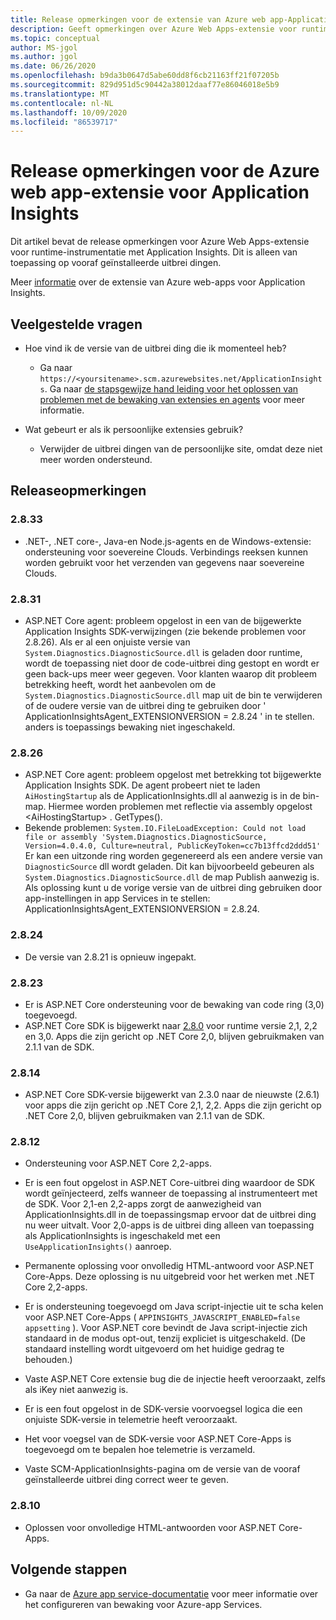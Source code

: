 ```yaml
---
title: Release opmerkingen voor de extensie van Azure web app-Application Insights
description: Geeft opmerkingen over Azure Web Apps-extensie voor runtime-instrumentatie met Application Insights.
ms.topic: conceptual
author: MS-jgol
ms.author: jgol
ms.date: 06/26/2020
ms.openlocfilehash: b9da3b0647d5abe60dd8f6cb21163ff21f07205b
ms.sourcegitcommit: 829d951d5c90442a38012daaf77e86046018e5b9
ms.translationtype: MT
ms.contentlocale: nl-NL
ms.lasthandoff: 10/09/2020
ms.locfileid: "86539717"
---
```

# <a name="release-notes-for-azure-web-app-extension-for-application-insights"></a>Release opmerkingen voor de Azure web app-extensie voor Application Insights

Dit artikel bevat de release opmerkingen voor Azure Web Apps-extensie voor runtime-instrumentatie met Application Insights. Dit is alleen van toepassing op vooraf geïnstalleerde uitbrei dingen.

Meer [informatie](azure-web-apps.md) over de extensie van Azure web-apps voor Application Insights.

## <a name="frequently-asked-questions"></a>Veelgestelde vragen

- Hoe vind ik de versie van de uitbrei ding die ik momenteel heb?
    - Ga naar `https://<yoursitename>.scm.azurewebsites.net/ApplicationInsights`. Ga naar [de stapsgewijze hand leiding voor het oplossen van problemen met de bewaking van extensies en agents](./azure-web-apps.md?tabs=net#troubleshooting) voor meer informatie.

- Wat gebeurt er als ik persoonlijke extensies gebruik?
    - Verwijder de uitbrei dingen van de persoonlijke site, omdat deze niet meer worden ondersteund.

## <a name="release-notes"></a>Releaseopmerkingen

### <a name="2833"></a>2.8.33

- .NET-, .NET core-, Java-en Node.js-agents en de Windows-extensie: ondersteuning voor soevereine Clouds. Verbindings reeksen kunnen worden gebruikt voor het verzenden van gegevens naar soevereine Clouds.

### <a name="2831"></a>2.8.31

- ASP.NET Core agent: probleem opgelost in een van de bijgewerkte Application Insights SDK-verwijzingen (zie bekende problemen voor 2.8.26). Als er al een onjuiste versie van `System.Diagnostics.DiagnosticSource.dll` is geladen door runtime, wordt de toepassing niet door de code-uitbrei ding gestopt en wordt er geen back-ups meer weer gegeven. Voor klanten waarop dit probleem betrekking heeft, wordt het aanbevolen om de `System.Diagnostics.DiagnosticSource.dll` map uit de bin te verwijderen of de oudere versie van de uitbrei ding te gebruiken door ' ApplicationInsightsAgent_EXTENSIONVERSION = 2.8.24 ' in te stellen. anders is toepassings bewaking niet ingeschakeld.

### <a name="2826"></a>2.8.26

- ASP.NET Core agent: probleem opgelost met betrekking tot bijgewerkte Application Insights SDK. De agent probeert niet te laden `AiHostingStartup` als de ApplicationInsights.dll al aanwezig is in de bin-map. Hiermee worden problemen met reflectie via assembly opgelost \<AiHostingStartup\> . GetTypes().
- Bekende problemen: `System.IO.FileLoadException: Could not load file or assembly 'System.Diagnostics.DiagnosticSource, Version=4.0.4.0, Culture=neutral, PublicKeyToken=cc7b13ffcd2ddd51'` Er kan een uitzonde ring worden gegenereerd als een andere versie van `DiagnosticSource` dll wordt geladen. Dit kan bijvoorbeeld gebeuren als `System.Diagnostics.DiagnosticSource.dll` de map Publish aanwezig is. Als oplossing kunt u de vorige versie van de uitbrei ding gebruiken door app-instellingen in app Services in te stellen: ApplicationInsightsAgent_EXTENSIONVERSION = 2.8.24.

### <a name="2824"></a>2.8.24

- De versie van 2.8.21 is opnieuw ingepakt.

### <a name="2823"></a>2.8.23

- Er is ASP.NET Core ondersteuning voor de bewaking van code ring (3,0) toegevoegd.
- ASP.NET Core SDK is bijgewerkt naar [2.8.0](https://github.com/microsoft/ApplicationInsights-aspnetcore/releases/tag/2.8.0) voor runtime versie 2,1, 2,2 en 3,0. Apps die zijn gericht op .NET Core 2,0, blijven gebruikmaken van 2.1.1 van de SDK.

### <a name="2814"></a>2.8.14

- ASP.NET Core SDK-versie bijgewerkt van 2.3.0 naar de nieuwste (2.6.1) voor apps die zijn gericht op .NET Core 2,1, 2,2. Apps die zijn gericht op .NET Core 2,0, blijven gebruikmaken van 2.1.1 van de SDK.

### <a name="2812"></a>2.8.12

- Ondersteuning voor ASP.NET Core 2,2-apps.
- Er is een fout opgelost in ASP.NET Core-uitbrei ding waardoor de SDK wordt geïnjecteerd, zelfs wanneer de toepassing al instrumenteert met de SDK. Voor 2,1-en 2,2-apps zorgt de aanwezigheid van ApplicationInsights.dll in de toepassingsmap ervoor dat de uitbrei ding nu weer uitvalt. Voor 2,0-apps is de uitbrei ding alleen van toepassing als ApplicationInsights is ingeschakeld met een `UseApplicationInsights()` aanroep.

- Permanente oplossing voor onvolledig HTML-antwoord voor ASP.NET Core-Apps. Deze oplossing is nu uitgebreid voor het werken met .NET Core 2,2-apps.

- Er is ondersteuning toegevoegd om Java script-injectie uit te scha kelen voor ASP.NET Core-Apps ( `APPINSIGHTS_JAVASCRIPT_ENABLED=false appsetting` ). Voor ASP.NET core bevindt de Java script-injectie zich standaard in de modus opt-out, tenzij expliciet is uitgeschakeld. (De standaard instelling wordt uitgevoerd om het huidige gedrag te behouden.)

- Vaste ASP.NET Core extensie bug die de injectie heeft veroorzaakt, zelfs als iKey niet aanwezig is.
- Er is een fout opgelost in de SDK-versie voorvoegsel logica die een onjuiste SDK-versie in telemetrie heeft veroorzaakt.

- Het voor voegsel van de SDK-versie voor ASP.NET Core-Apps is toegevoegd om te bepalen hoe telemetrie is verzameld.
- Vaste SCM-ApplicationInsights-pagina om de versie van de vooraf geïnstalleerde uitbrei ding correct weer te geven.

### <a name="2810"></a>2.8.10

- Oplossen voor onvolledige HTML-antwoorden voor ASP.NET Core-Apps.

## <a name="next-steps"></a>Volgende stappen

- Ga naar de [Azure app service-documentatie](azure-web-apps.md) voor meer informatie over het configureren van bewaking voor Azure-app Services. 
